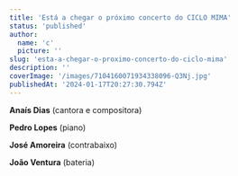 ```yaml
---
title: 'Está a chegar o próximo concerto do CICLO MIMA'
status: 'published'
author:
  name: 'c'
  picture: ''
slug: 'esta-a-chegar-o-proximo-concerto-do-ciclo-mima'
description: ''
coverImage: '/images/7104160071934338096-Q3Nj.jpg'
publishedAt: '2024-01-17T20:27:30.794Z'
---
```


**Anaís Dias** (cantora e compositora)

**Pedro Lopes** (piano)

**José Amoreira** (contrabaixo)

**João Ventura** (bateria)